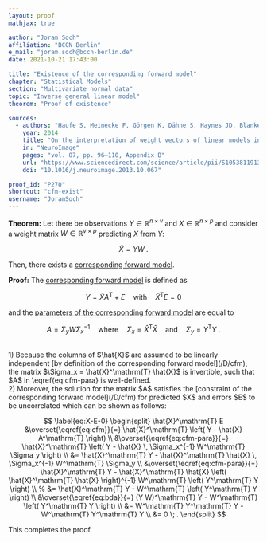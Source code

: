 ```yaml
---
layout: proof
mathjax: true

author: "Joram Soch"
affiliation: "BCCN Berlin"
e_mail: "joram.soch@bccn-berlin.de"
date: 2021-10-21 17:43:00

title: "Existence of the corresponding forward model"
chapter: "Statistical Models"
section: "Multivariate normal data"
topic: "Inverse general linear model"
theorem: "Proof of existence"

sources:
  - authors: "Haufe S, Meinecke F, Görgen K, Dähne S, Haynes JD, Blankertz B, Bießmann F"
    year: 2014
    title: "On the interpretation of weight vectors of linear models in multivariate neuroimaging"
    in: "NeuroImage"
    pages: "vol. 87, pp. 96–110, Appendix B"
    url: "https://www.sciencedirect.com/science/article/pii/S1053811913010914"
    doi: "10.1016/j.neuroimage.2013.10.067"

proof_id: "P270"
shortcut: "cfm-exist"
username: "JoramSoch"
---
```



**Theorem:** Let there be observations $Y \in \mathbb{R}^{n \times v}$ and $X \in \mathbb{R}^{n \times p}$ and consider a weight matrix $W \in \mathbb{R}^{v \times p}$ predicting $X$ from $Y$:

$$ \label{eq:bda}
\hat{X} = Y W \; .
$$

Then, there exists a [corresponding forward model](/D/cfm).


**Proof:** The [corresponding forward model](/D/cfm) is defined as

$$ \label{eq:cfm}
Y = \hat{X} A^\mathrm{T} + E \quad \text{with} \quad \hat{X}^\mathrm{T} E = 0
$$

and the [parameters of the corresponding forward model](/P/cfm-para) are equal to

$$ \label{eq:cfm-para}
A = \Sigma_y W \Sigma_x^{-1} \quad \text{where} \quad \Sigma_x = \hat{X}^\mathrm{T} \hat{X} \quad \text{and} \quad \Sigma_y = Y^\mathrm{T} Y \; .
$$

<br>
1) Because the columns of $\hat{X}$ are assumed to be linearly independent [by definition of the corresponding forward model](/D/cfm), the matrix $\Sigma_x = \hat{X}^\mathrm{T} \hat{X}$ is invertible, such that $A$ in \eqref{eq:cfm-para} is well-defined.

<br>
2) Moreover, the solution for the matrix $A$ satisfies the [constraint of the corresponding forward model](/D/cfm) for predicted $X$ and errors $E$ to be uncorrelated which can be shown as follows:

$$ \label{eq:X-E-0}
\begin{split}
\hat{X}^\mathrm{T} E &\overset{\eqref{eq:cfm}}{=} \hat{X}^\mathrm{T} \left( Y - \hat{X} A^\mathrm{T} \right) \\
&\overset{\eqref{eq:cfm-para}}{=} \hat{X}^\mathrm{T} \left( Y - \hat{X} \, \Sigma_x^{-1} W^\mathrm{T} \Sigma_y \right) \\
&= \hat{X}^\mathrm{T} Y - \hat{X}^\mathrm{T} \hat{X} \, \Sigma_x^{-1} W^\mathrm{T} \Sigma_y \\
&\overset{\eqref{eq:cfm-para}}{=} \hat{X}^\mathrm{T} Y - \hat{X}^\mathrm{T} \hat{X} \left( \hat{X}^\mathrm{T} \hat{X} \right)^{-1} W^\mathrm{T} \left( Y^\mathrm{T} Y \right) \\
% &= \hat{X}^\mathrm{T} Y - W^\mathrm{T} \left( Y^\mathrm{T} Y \right) \\
&\overset{\eqref{eq:bda}}{=} (Y W)^\mathrm{T} Y - W^\mathrm{T} \left( Y^\mathrm{T} Y \right) \\
&= W^\mathrm{T} Y^\mathrm{T} Y - W^\mathrm{T} Y^\mathrm{T} Y \\
&= 0 \; .
\end{split}
$$

This completes the proof.